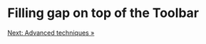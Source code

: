 # Filling gap on top of the Toolbar

[Next: Advanced techniques &raquo;](../../docs/advanced/index.md)
